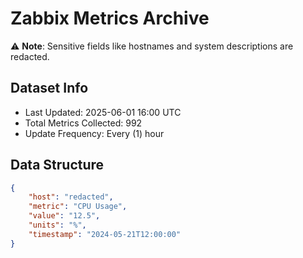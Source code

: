 # Zabbix Metrics Archive

⚠️ **Note**: Sensitive fields like hostnames and system descriptions are redacted.

## Dataset Info
- Last Updated: 2025-06-01 16:00 UTC
- Total Metrics Collected: 992
- Update Frequency: Every (1) hour

## Data Structure
```json
{
    "host": "redacted",
    "metric": "CPU Usage",
    "value": "12.5",
    "units": "%",
    "timestamp": "2024-05-21T12:00:00"
}
```
